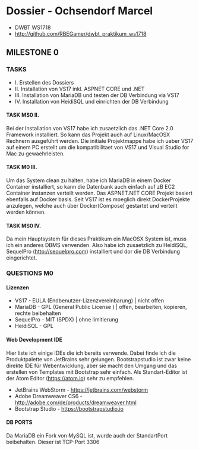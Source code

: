 # Dossier - Ochsendorf Marcel

* DWBT WS1718
* http://github.com/RBEGamer/dwbt_praktikum_ws1718


## MILESTONE 0

### TASKS
* I. Erstellen des Dossiers
* II. Installation von VS17 inkl. ASPNET CORE und .NET
* III. Installation von MariaDB und testen der DB Verbindung via VS17
* IV. Installation von HeidiSQL und einrichten der DB Verbindung


#### TASK MS0 II.
Bei der Installation von VS17 habe ich zusaetzlich das .NET Core 2.0 Framework installiert.
So kann das Projekt auch auf Linux/MacOSX Rechnern ausgeführt werden.
Die initiale Projektmappe habe ich ueber VS17 auf einem PC erstellt um die kompatibilitaet von VS17 und Visual Studio for Mac zu gewaehrleisten.

#### TASK M0 III.
Um das System clean zu halten, habe ich MariaDB in einem Docker Container installiert, so kann die Datenbank auch einfach auf zB EC2 Container instanzen verteilt werden. Das ASPNET.NET CORE Projekt basiert ebenfalls auf Docker basis. Seit VS17 ist es moeglich direkt DockerProjekte anzulegen, welche auch über Docker(Compose) gestartet und verteilt werden können.

#### TASK MS0 IV.
Da mein Hauptsystem für dieses Praktikum ein MacOSX System ist, muss ich ein anderes DBMS verwenden.
Also habe ich zusaetzlich zu HeidiSQL, SequelPro (http://sequelpro.com) installiert und dor die DB Verbindung eingerichtet.

### QUESTIONS M0

#### Lizenzen
* VS17 - EULA (Endbenutzer-Lizenzvereinbarung) | nicht offen
* MariaDB - GPL (General Public License ) | offen, bearbeiten, kopieren, rechte beibehalten
* SequelPro - MIT (SPDX) | ohne limitierung
* HeidiSQL - GPL

#### Web Development IDE
Hier liste ich einige IDEs die ich bereits verwende. Dabei finde ich die Produktpalette von JetBrains sehr gelungen. Bootstrapstudio ist zwar keine direkte IDE für Webentwicklung, aber sie macht den Umgang und das erstellen von Templates mit Bootstrap sehr einfach. Als Standart-Editor ist der Atom Editor (https://atom.io) sehr zu empfehlen.

* JetBrains WebStorm - https://jetbrains.com/webstorm
* Adobe Dreamweaver CS6 -  http://adobe.com/de/products/dreamweaver.html
* Bootstrap Studio -  https://bootstrapstudio.io



#### DB PORTS
Da MariaDB ein Fork von MySQL ist, wurde auch der StandartPort beibehalten. Dieser ist TCP-Port 3306
